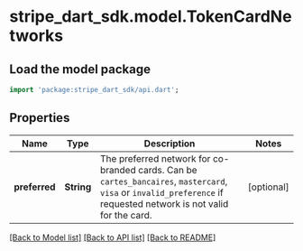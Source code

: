 # stripe_dart_sdk.model.TokenCardNetworks

## Load the model package
```dart
import 'package:stripe_dart_sdk/api.dart';
```

## Properties
Name | Type | Description | Notes
------------ | ------------- | ------------- | -------------
**preferred** | **String** | The preferred network for co-branded cards. Can be `cartes_bancaires`, `mastercard`, `visa` or `invalid_preference` if requested network is not valid for the card. | [optional] 

[[Back to Model list]](../README.md#documentation-for-models) [[Back to API list]](../README.md#documentation-for-api-endpoints) [[Back to README]](../README.md)


